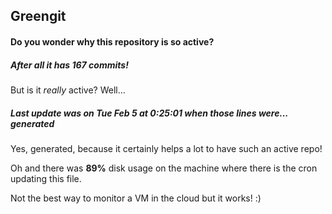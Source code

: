 ## Greengit

#### Do you wonder why this repository is so active?

##### After all it has 167 commits!

But is it *really* active? Well...

##### Last update was on Tue Feb 5 at 0:25:01 when those lines were... generated

Yes, generated, because it certainly helps a lot to have such an active repo!

Oh and there was **89%** disk usage on the machine
where there is the cron updating this file.

Not the best way to monitor a VM in the cloud but it works! :)

